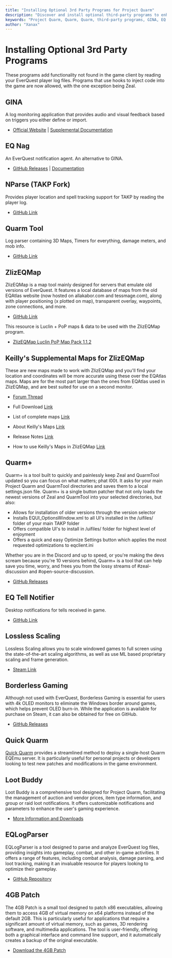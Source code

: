 ```yaml
---
title: "Installing Optional 3rd Party Programs for Project Quarm"
description: "Discover and install optional third-party programs to enhance your Project Quarm experience, including GINA, EQ Nag, NParse, Quarm Tool, ZlizEQMap, and more."
keywords: "Project Quarm, Quarm, Quarm, third-party programs, GINA, EQ Nag, NParse, Quarm Tool, ZlizEQMap, EverQuest, TAKP, game enhancements"
author: "Xanax"
---
```


# Installing Optional 3rd Party Programs

These programs add functionality not found in the game client by reading your EverQuest player log files. Programs that use hooks to inject code into the game are now allowed, with the one exception being Zeal.

## GINA

A log monitoring application that provides audio and visual feedback based on triggers you either define or import.

- [Official Website](https://eq.gimasoft.com/gina/Default.aspx) | [Supplemental Documentation](https://kingdomdkp.com/index.php/Guides/Tools/How-to-installing-gina--basic-functions.html?)

## EQ Nag

An EverQuest notification agent. An alternative to GINA.

- [GitHub Releases](https://github.com/guildantix/eq-nag/releases) | [Documentation](https://guildantix.github.io/eq-nag/)

## NParse (TAKP Fork)

Provides player location and spell tracking support for TAKP by reading the player log.

- [GitHub Link](https://github.com/hitechhippie/nparse-takp)

## Quarm Tool

Log parser containing 3D Maps, Timers for everything, damage meters, and mob info.

- [GitHub Link](https://github.com/EJWellman/QuarmTool)

## ZlizEQMap

ZlizEQMap is a map tool mainly designed for servers that emulate old versions of EverQuest. It features a local database of maps from the old EQAtlas website (now hosted on allakabor.com and tessmage.com), along with player positioning (x plotted on map), transparent overlay, waypoints, zone connections, and more.

- [GitHub Link](https://github.com/hada79/ZlizEQMap)

This resource is Luclin + PoP maps & data to be used with the ZlizEQMap program.

- [ZlizEQMap Luclin PoP Map Pack 1.1.2](https://www.takproject.net/forums/index.php?resources/zlizeqmap-luclin-pop-map-pack.12/)

## Keilly's Supplemental Maps for ZlizEQMap

These are new maps made to work with ZlizEQMap and you'll find your location and coordinates will be more accurate using these over the EQAtlas maps. Maps are for the most part larger than the ones from EQAtlas used in ZlizEQMap, and are best suited for use on a second monitor.

- [Forum Thread](https://www.project1999.com/forums/showthread.php?t=386944)

- Full Download [Link](https://drive.google.com/file/d/1pL1ZO3XK0YnD_R0vHnJXfM5tPvJ-oow5/view?usp=sharing)
- List of complete maps [Link](https://docs.google.com/document/d/1VJxxSNRf5iNO10NxSkjl3zRJMcdNfARie30ZRSPSF9I/edit?usp=sharing)
- About Keilly's Maps [Link](https://docs.google.com/document/d/1BR7wYrMjGYglFul0587bf5G08lQGsAGxQGn7_4hKuDw/edit?usp=sharing)
- Release Notes [Link](https://docs.google.com/document/d/10UuQP3bryrX8Sv5S0x9BH6hJttRCLtKWPy8riOgwRu8/edit?usp=sharing)
- How to use Keilly's Maps in ZlizEQMap [Link](https://docs.google.com/document/d/17lQBWhthpMA9JGI9GfKN2wCRlaR1a1HKEMyhJtrVnnQ/edit?usp=sharing)

## Quarm+

Quarm+ is a tool built to quickly and painlessly keep Zeal and QuarmTool updated so you can focus on what matters; phat l00t. It asks for your main Project Quarm and QuarmTool directories and saves them to a local settings.json file. Quarm+ is a single button patcher that not only loads the newest versions of Zeal and QuarmTool into your selected directories, but also:

- Allows for installation of older versions through the version selector
- Installs EQUI_OptionsWindow.xml to all UI's installed in the /uifiles/ folder of your main TAKP folder
- Offers compatible UI's to install in /uifiles/ folder for highest level of enjoyment
- Offers a quick and easy Optimize Settings button which applies the most requested optimizations to eqclient.ini

Whether you are in the Discord and up to speed, or you're making the devs scream because you're 10 versions behind, Quarm+ is a tool that can help save you time, worry, and frees you from the lossy streams of #zeal-discussion and #open-source-discussion.

- [GitHub Releases](https://github.com/blastlaster/QuarmPlus/releases)

## EQ Tell Notifier

Desktop notifications for tells received in game.

- [GitHub Link](https://github.com/rtcox/EQ_tell_notifier/tree/main)

## Lossless Scaling

Lossless Scaling allows you to scale windowed games to full screen using the state-of-the-art scaling algorithms, as well as use ML based proprietary scaling and frame generation.

- [Steam Link](https://store.steampowered.com/app/993090/Lossless_Scaling/)

## Borderless Gaming

Although not used with EverQuest, Borderless Gaming is essential for users with 4k OLED monitors to eliminate the Windows border around games, which helps prevent OLED burn-in. While the application is available for purchase on Steam, it can also be obtained for free on GitHub.

- [GitHub Releases](https://github.com/Codeusa/Borderless-Gaming/releases)

## Quick Quarm

[Quick Quarm](https://github.com/ryhoneyman/quick-quarm) provides a streamlined method to deploy a single-host Quarm EQEmu server. It is particularly useful for personal projects or developers looking to test new patches and modifications in the game environment.
## Loot Buddy

Loot Buddy is a comprehensive tool designed for Project Quarm, facilitating the management of auction and vendor prices, item type information, and group or raid loot notifications. It offers customizable notifications and parameters to enhance the user's gaming experience.

- [More Information and Downloads](https://eqtunnelauctions.com/lootbuddy.php)

## EQLogParser

EQLogParser is a tool designed to parse and analyze EverQuest log files, providing insights into gameplay, combat, and other in-game activities. It offers a range of features, including combat analysis, damage parsing, and loot tracking, making it an invaluable resource for players looking to optimize their gameplay.

- [GitHub Repository](https://github.com/kauffman12/EQLogParser?tab=readme-ov-file)

## 4GB Patch

The 4GB Patch is a small tool designed to patch x86 executables, allowing them to access 4GB of virtual memory on x64 platforms instead of the default 2GB. This is particularly useful for applications that require a significant amount of virtual memory, such as games, 3D rendering software, and multimedia applications. The tool is user-friendly, offering both a graphical interface and command line support, and it automatically creates a backup of the original executable.

- [Download the 4GB Patch](https://ntcore.com/4gb-patch/)
